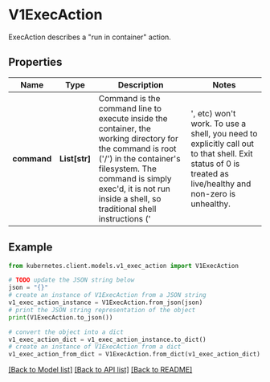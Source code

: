 # V1ExecAction

ExecAction describes a \"run in container\" action.

## Properties

Name | Type | Description | Notes
------------ | ------------- | ------------- | -------------
**command** | **List[str]** | Command is the command line to execute inside the container, the working directory for the command  is root (&#39;/&#39;) in the container&#39;s filesystem. The command is simply exec&#39;d, it is not run inside a shell, so traditional shell instructions (&#39;|&#39;, etc) won&#39;t work. To use a shell, you need to explicitly call out to that shell. Exit status of 0 is treated as live/healthy and non-zero is unhealthy. | [optional] 

## Example

```python
from kubernetes.client.models.v1_exec_action import V1ExecAction

# TODO update the JSON string below
json = "{}"
# create an instance of V1ExecAction from a JSON string
v1_exec_action_instance = V1ExecAction.from_json(json)
# print the JSON string representation of the object
print(V1ExecAction.to_json())

# convert the object into a dict
v1_exec_action_dict = v1_exec_action_instance.to_dict()
# create an instance of V1ExecAction from a dict
v1_exec_action_from_dict = V1ExecAction.from_dict(v1_exec_action_dict)
```
[[Back to Model list]](../README.md#documentation-for-models) [[Back to API list]](../README.md#documentation-for-api-endpoints) [[Back to README]](../README.md)


